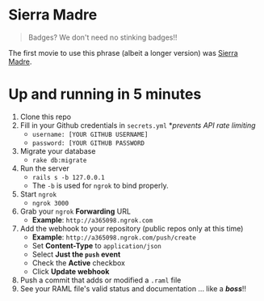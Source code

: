 # Sierra Madre

> Badges? We don't need no stinking badges!!

The first movie to use this phrase (albeit a longer version) was [Sierra Madre][1].

# Up and running in 5 minutes

1. Clone this repo
2. Fill in your Github credentials in `secrets.yml` **prevents API rate limiting*
    * `username: [YOUR GITHUB USERNAME]`
    * `password: [YOUR GITHUB PASSWORD`
3. Migrate your database
    * `rake db:migrate`
4. Run the server
    * `rails s -b 127.0.0.1`
    * The `-b` is used for `ngrok` to bind properly.
5. Start `ngrok`
    * `ngrok 3000`
6. Grab your `ngrok` **Forwarding** URL
    * **Example**: `http://a365098.ngrok.com`
7. Add the webhook to your repository (public repos only at this time)
    * **Example**: `http://a365098.ngrok.com/push/create`
    * Set **Content-Type** to `application/json`
    * Select **Just the `push` event**
    * Check the **Active** checkbox
    * Click **Update webhook**
8. Push a commit that adds or modified a `.raml` file
9. See your RAML file's valid status and documentation ... like a ***boss***!!

[1]:http://en.wikipedia.org/wiki/Stinking_badges